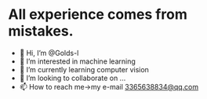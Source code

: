 # All experience comes from mistakes.

- 👋 Hi, I’m @Golds-l
- 👀 I’m interested in machine learning
- 🌱 I’m currently learning computer vision
- 💞️ I’m looking to collaborate on ...
- 📫 How to reach me->my e-mail 3365638834@qq.com 

<!---
Golds-l/Golds-l is a ✨ special ✨ repository because its `README.md` (this file) appears on your GitHub profile.
You can click the Preview link to take a look at your changes.
--->
